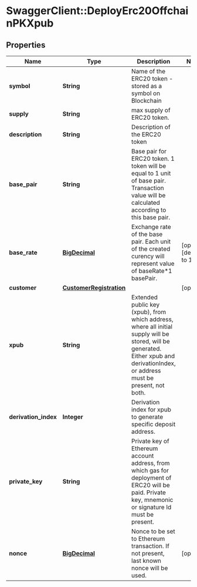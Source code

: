 # SwaggerClient::DeployErc20OffchainPKXpub

## Properties
Name | Type | Description | Notes
------------ | ------------- | ------------- | -------------
**symbol** | **String** | Name of the ERC20 token - stored as a symbol on Blockchain | 
**supply** | **String** | max supply of ERC20 token. | 
**description** | **String** | Description of the ERC20 token | 
**base_pair** | **String** | Base pair for ERC20 token. 1 token will be equal to 1 unit of base pair. Transaction value will be calculated according to this base pair. | 
**base_rate** | [**BigDecimal**](BigDecimal.md) | Exchange rate of the base pair. Each unit of the created curency will represent value of baseRate*1 basePair. | [optional] [default to 1]
**customer** | [**CustomerRegistration**](CustomerRegistration.md) |  | [optional] 
**xpub** | **String** | Extended public key (xpub), from which address, where all initial supply will be stored, will be generated. Either xpub and derivationIndex, or address must be present, not both. | 
**derivation_index** | **Integer** | Derivation index for xpub to generate specific deposit address. | 
**private_key** | **String** | Private key of Ethereum account address, from which gas for deployment of ERC20 will be paid. Private key, mnemonic or signature Id must be present. | 
**nonce** | [**BigDecimal**](BigDecimal.md) | Nonce to be set to Ethereum transaction. If not present, last known nonce will be used. | [optional] 


